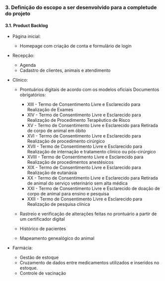 ### 3. Definição do escopo a ser desenvolvido para a completude do projeto
#### 3.1. Product Backlog


- Página inicial:
    - Homepage com criação de conta e formulário de login

- Recepção:
    - Agenda 
    - Cadastro de clientes, animais e atendimento

- Clínico:
    - Prontuários digitais de acordo com os modelos oficiais
Documentos obrigatórios: 
		- XIII - Termo de Consentimento Livre e Esclarecido para Realização de Exames
		- XIV - Termo de Consentimento Livre e Esclarecido para Realização de Procedimento Terapêutico de Risco
		- XV - Termo de Consentimento Livre e Esclarecido para Retirada de corpo de animal em óbito
		- XVI - Termo de Consentimento Livre e Esclarecido para Realização de procedimento cirúrgico
		- XVII - Termo de Consentimento Livre e Esclarecido para Realização de internação e tratamento clínico ou pós-cirúrgico
		- XVIII - Termo de Consentimento Livre e Esclarecido para Realização de procedimentos anestésicos
		- XIX - Termo de Consentimento Livre e Esclarecido para Realização de eutanásia
		- XX - Termo de Consentimento Livre e Esclarecido para Retirada de animal do serviço veterinário sem alta médica
		- XXI - Termo de Consentimento Livre e Esclarecido de doação de corpo de animal para ensino e pesquisa
		- XXII - Termo de Consentimento Livre e Esclarecido para Realização de pesquisa clínica
	
    - Rastreio e verificação de alterações feitas no prontuário a partir de um certificador digital
    - Histórico de pacientes
    - Mapeamento genealógico do animal

- Farmácia:
    - Gestão de estoque
    - Cruzamento de dados entre medicamentos utilizados e inseridos no estoque.
    - Controle de vacinação 
